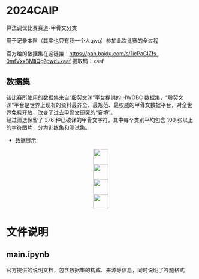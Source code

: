 # 2024CAIP
算法调优比赛赛道-甲骨文分类

用于记录本队（其实也只有我一个人qwq）参加此次比赛的全过程

官方给的数据集在这链接：https://pan.baidu.com/s/1icPaGlZfs-0mfVxxBMIiQg?pwd=xaaf 
提取码：xaaf 

## 数据集
该比赛所使用的数据集来自“殷契文渊”平台提供的 HWOBC 数据集，“殷契文渊”平台是世界上现有的资料最齐全、最规范、最权威的甲骨文数据平台，对全世界免费开放，改变了过去甲骨文研究的“窘境”。  
经过筛选保留了 376 种已破译的甲骨文字符，其中每个类别平均包含 100 张以上的字符图片，分为训练集和测试集。

- 数据展示


 
<div class='insertContainerBox row'>
<div class='insertItem' align=center><img src="https://imgbed.momodel.cn/20231202093532.png" width="40px"/></div>
   <div class='insertItem' align=center><img src="https://imgbed.momodel.cn/20231202093548.png" width="40px"/></div> 
       <div class='insertItem' align=center><img src="https://imgbed.momodel.cn/20231202093607.png" width="40px"/></div> 
    <div class='insertItem' align=center><img src="https://imgbed.momodel.cn/20231202093630.png" width="40px"/></div> 
</div>

# 文件说明
## main.ipynb
官方提供的说明文档，包含数据集的构成、来源等信息，同时说明了答题格式


